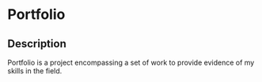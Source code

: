 # Portfolio

## Description

Portfolio is a project encompassing a set of work to provide evidence of my skills in the field.  